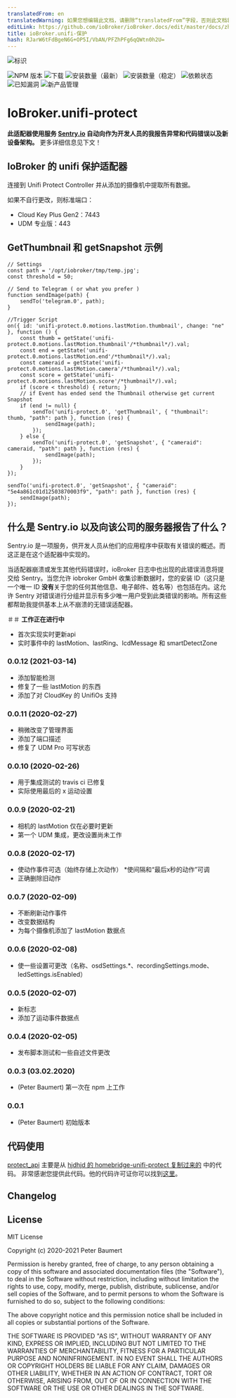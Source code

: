 ```yaml
---
translatedFrom: en
translatedWarning: 如果您想编辑此文档，请删除“translatedFrom”字段，否则此文档将再次自动翻译
editLink: https://github.com/ioBroker/ioBroker.docs/edit/master/docs/zh-cn/adapterref/iobroker.unifi-protect/README.md
title: ioBroker.unifi-保护
hash: RJarW6tFdBgeN6G+OP5I/VbAN/PFZhPFg6qQWtn0h2U=
---
```

![标识](../../../en/adapterref/iobroker.unifi-protect/admin/unifi-protect.png)

![NPM 版本](http://img.shields.io/npm/v/iobroker.unifi-protect.svg)
![下载](https://img.shields.io/npm/dm/iobroker.unifi-protect.svg)
![安装数量（最新）](http://iobroker.live/badges/unifi-protect-installed.svg)
![安装数量（稳定）](http://iobroker.live/badges/unifi-protect-stable.svg)
![依赖状态](https://img.shields.io/david/peterbaumert/iobroker.unifi-protect.svg)
![已知漏洞](https://snyk.io/test/github/peterbaumert/ioBroker.unifi-protect/badge.svg)
![新产品管理](https://nodei.co/npm/iobroker.unifi-protect.png?downloads=true)

# IoBroker.unifi-protect
**此适配器使用服务 [Sentry.io](https://sentry.io) 自动向作为开发人员的我报告异常和代码错误以及新设备架构。** 更多详细信息见下文！

## IoBroker 的 unifi 保护适配器
连接到 Unifi Protect Controller 并从添加的摄像机中提取所有数据。

如果不自行更改，则标准端口：

 - Cloud Key Plus Gen2：7443
 - UDM 专业版：443

## GetThumbnail 和 getSnapshot 示例
```
// Settings
const path = '/opt/iobroker/tmp/temp.jpg';
const threshold = 50;

// Send to Telegram ( or what you prefer )
function sendImage(path) {
    sendTo('telegram.0', path);
}

//Trigger Script
on({ id: 'unifi-protect.0.motions.lastMotion.thumbnail', change: "ne" }, function () {
    const thumb = getState('unifi-protect.0.motions.lastMotion.thumbnail'/*thumbnail*/).val;
    const end = getState('unifi-protect.0.motions.lastMotion.end'/*thumbnail*/).val;
    const cameraid = getState('unifi-protect.0.motions.lastMotion.camera'/*thumbnail*/).val;
    const score = getState('unifi-protect.0.motions.lastMotion.score'/*thumbnail*/).val;
    if (score < threshold) { return; }
    // if Event has ended send the Thumbnail otherwise get current Snapshot
    if (end != null) {
        sendTo('unifi-protect.0', 'getThumbnail', { "thumbnail": thumb, "path": path }, function (res) {
            sendImage(path);
        });
    } else {
        sendTo('unifi-protect.0', 'getSnapshot', { "cameraid": cameraid, "path": path }, function (res) {
            sendImage(path);
        });
    }
});
```

```
sendTo('unifi-protect.0', 'getSnapshot', { "cameraid": "5e4a861c01d12503870003f9", "path": path }, function (res) {
    sendImage(path);
});
```

## 什么是 Sentry.io 以及向该公司的服务器报告了什么？
Sentry.io 是一项服务，供开发人员从他们的应用程序中获取有关错误的概述。而这正是在这个适配器中实现的。

当适配器崩溃或发生其他代码错误时，ioBroker 日志中也出现的此错误消息将提交给 Sentry。当您允许 iobroker GmbH 收集诊断数据时，您的安装 ID（这只是一个唯一 ID **没有**关于您的任何其他信息、电子邮件、姓名等）也包括在内。这允许 Sentry 对错误进行分组并显示有多少唯一用户受到此类错误的影响。所有这些都帮助我提供基本上从不崩溃的无错误适配器。

＃＃ **工作正在进行中**
* 首次实现实时更新api
* 实时事件中的 lastMotion、lastRing、lcdMessage 和 smartDetectZone

### 0.0.12 (2021-03-14)
* 添加智能检测
* 修复了一些 lastMotion 的东西
* 添加了对 CloudKey 的 UnifiOs 支持

### 0.0.11 (2020-02-27)
* 稍微改变了管理界面
* 添加了端口描述
* 修复了 UDM Pro 可写状态

### 0.0.10 (2020-02-26)
* 用于集成测试的 travis ci 已修复
* 实际使用最后的 x 运动设置

### 0.0.9 (2020-02-21)
* 相机的 lastMotion 仅在必要时更新
* 第一个 UDM 集成，更改设置尚未工作

### 0.0.8 (2020-02-17)
* 使动作事件可选（始终存储上次动作）
*使间隔和“最后x秒的动作”可调
* 正确删除旧动作

### 0.0.7 (2020-02-09)
* 不断刷新动作事件
* 改变数据结构
* 为每个摄像机添加了 lastMotion 数据点

### 0.0.6 (2020-02-08)
* 使一些设置可更改（名称、osdSettings.*、recordingSettings.mode、ledSettings.isEnabled）

### 0.0.5 (2020-02-07)
* 新标志
* 添加了运动事件数据点

### 0.0.4 (2020-02-05)
* 发布脚本测试和一些自述文件更改

### 0.0.3 (03.02.2020)
* (Peter Baumert) 第一次在 npm 上工作

### 0.0.1
* (Peter Baumert) 初始版本

## 代码使用
[protect_api](./protect_api) 主要是从 [hjdhjd 的 homebridge-unifi-protect 复制过来的](https://github.com/hjdhjd/homebridge-unifi-protect) 中的代码。
非常感谢您提供此代码。他的代码许可证你可以找到[这里](https://github.com/hjdhjd/homebridge-unifi-protect/blob/master/LICENSE.md)。

## Changelog

<!--
    Placeholder for the next version (at the beginning of the line):
    ## **WORK IN PROGRESS**
-->

## License
MIT License

Copyright (c) 2020-2021 Peter Baumert

Permission is hereby granted, free of charge, to any person obtaining a copy
of this software and associated documentation files (the "Software"), to deal
in the Software without restriction, including without limitation the rights
to use, copy, modify, merge, publish, distribute, sublicense, and/or sell
copies of the Software, and to permit persons to whom the Software is
furnished to do so, subject to the following conditions:

The above copyright notice and this permission notice shall be included in all
copies or substantial portions of the Software.

THE SOFTWARE IS PROVIDED "AS IS", WITHOUT WARRANTY OF ANY KIND, EXPRESS OR
IMPLIED, INCLUDING BUT NOT LIMITED TO THE WARRANTIES OF MERCHANTABILITY,
FITNESS FOR A PARTICULAR PURPOSE AND NONINFRINGEMENT. IN NO EVENT SHALL THE
AUTHORS OR COPYRIGHT HOLDERS BE LIABLE FOR ANY CLAIM, DAMAGES OR OTHER
LIABILITY, WHETHER IN AN ACTION OF CONTRACT, TORT OR OTHERWISE, ARISING FROM,
OUT OF OR IN CONNECTION WITH THE SOFTWARE OR THE USE OR OTHER DEALINGS IN THE
SOFTWARE.